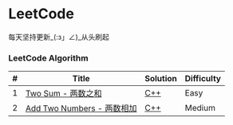 LeetCode
========
每天坚持更新_(:з」∠)_从头刷起

### LeetCode Algorithm

| # | Title | Solution | Difficulty |
|---| ----- | -------- | ---------- |
|1|[Two Sum - 两数之和](https://leetcode.com/problems/two-sum/) | [C++](./algorithms/cpp/1_TwoSum/TwoSum.cpp)|Easy|
|2|[Add Two Numbers - 两数相加](https://leetcode.com/problems/add-two-numbers/) | [C++](./algorithms/cpp/2_AddTwoNumbers/AddTwoNumbers.cpp)|Medium|
